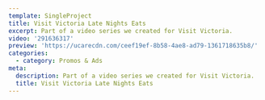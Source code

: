 ```yaml
---
template: SingleProject
title: Visit Victoria Late Nights Eats
excerpt: Part of a video series we created for Visit Victoria.
video: '291636317'
preview: 'https://ucarecdn.com/ceef19ef-8b58-4ae8-ad79-1361718635b8/'
categories:
  - category: Promos & Ads
meta:
  description: Part of a video series we created for Visit Victoria.
  title: Visit Victoria Late Nights Eats
---
```

